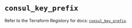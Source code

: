 # `consul_key_prefix`

Refer to the Terraform Registory for docs: [`consul_key_prefix`](https://registry.terraform.io/providers/hashicorp/consul/2.19.0/docs/resources/key_prefix).
